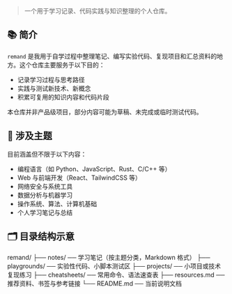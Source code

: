 > 一个用于学习记录、代码实践与知识整理的个人仓库。

## 📚 简介

`remand` 是我用于自学过程中整理笔记、编写实验代码、复现项目和汇总资料的地方。这个仓库主要服务于以下目的：

- 记录学习过程与思考路径
- 实践与测试新技术、新概念
- 积累可复用的知识内容和代码片段

本仓库并非产品级项目，部分内容可能为草稿、未完成或临时测试代码。

## 🧠 涉及主题

目前涵盖但不限于以下内容：

- 编程语言（如 Python、JavaScript、Rust、C/C++ 等）
- Web 与前端开发（React、TailwindCSS 等）
- 网络安全与系统工具
- 数据分析与机器学习
- 操作系统、算法、计算机基础
- 个人学习笔记与总结

## 🗂️ 目录结构示意
remand/
├── notes/ ── 学习笔记（按主题分类，Markdown 格式）
├── playgrounds/ ── 实验性代码、小脚本测试区
├── projects/ ── 小项目或技术复现练习
├── cheatsheets/ ── 常用命令、语法速查表
├── resources.md ── 推荐资料、书签与参考链接
└── README.md ── 当前说明文档
